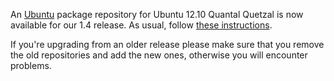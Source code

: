 <!--
.. link:
.. description:
.. tags: Ubuntu
.. date: 2012-10-16 21:52:18
.. title: MATE package repository for Ubuntu Quantal
.. slug: 2012-10-16-mate-package-repository-for-ubuntu-quantal
-->

An [Ubuntu](http://www.ubuntu.org) package repository for Ubuntu 12.10 Quantal Quetzal
is now available for our 1.4 release. As usual, follow [these instructions](http://wiki.mate-desktop.org/download/).

If you're upgrading from an older release please make sure that you remove the old
repositories and add the new ones, otherwise you will encounter problems.


